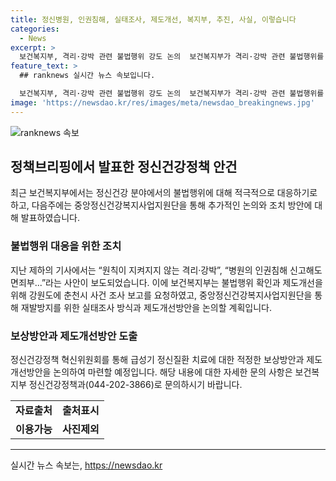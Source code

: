 ```yaml
---
title: 정신병원, 인권침해, 실태조사, 제도개선, 복지부, 추진, 사실, 이렇습니다
categories:
  - News
excerpt: >
  보건복지부, 격리·강박 관련 불법행위 강도 논의  보건복지부가 격리·강박 관련 불법행위를 확인하고 지자체에 지침 준수를 당부하며, 중앙정신건강복지사업지원단이 재발방지를 위한 조사 방식과 제도개선을 논의할 예정이다. 또한, 정신건강정책 혁신위원회를 통해 정신질환 치료에 대한 보상방안과 제도개선을 마련할 예정이다. (문의: 보건복지부 정신건강정책과) [자료출처=정책브리핑 www.korea.kr]
feature_text: >
  ## ranknews 실시간 뉴스 속보입니다.

  보건복지부, 격리·강박 관련 불법행위 강도 논의  보건복지부가 격리·강박 관련 불법행위를 확인하고 지자체에 지침 준수를 당부하며, 중앙정신건강복지사업지원단이 재발방지를 위한 조사 방식과 제도개선을 논의할 예정이다. 또한, 정신건강정책 혁신위원회를 통해 정신질환 치료에 대한 보상방안과 제도개선을 마련할 예정이다. (문의: 보건복지부 정신건강정책과) [자료출처=정책브리핑 www.korea.kr]
image: 'https://newsdao.kr/res/images/meta/newsdao_breakingnews.jpg'
---
```


<p><img src="https://newsdao.kr/res/images/meta/newsdao_breakingnews.jpg" alt="ranknews 속보" /></p>

<h2 data-ke-size="size26">정책브리핑에서 발표한 정신건강정책 안건</h2>

<p data-ke-size="size16">최근 보건복지부에서는 정신건강 분야에서의 불법행위에 대해 적극적으로 대응하기로 하고, 다음주에는 중앙정신건강복지사업지원단을 통해 추가적인 논의와 조치 방안에 대해 발표하였습니다.</p>

<h3>불법행위 대응을 위한 조치</h3>

<p data-ke-size="size16">지난 제하의 기사에서는 “원칙이 지켜지지 않는 격리·강박”, “병원의 인권침해 신고해도 면죄부...”라는 사안이 보도되었습니다. 이에 보건복지부는 불법행위 확인과 제도개선을 위해 강원도에 춘천시 사건 조사 보고를 요청하였고, 중앙정신건강복지사업지원단을 통해 재발방지를 위한 실태조사 방식과 제도개선방안을 논의할 계획입니다.</p>

<h3>보상방안과 제도개선방안 도출</h3>

<p data-ke-size="size16">정신건강정책 혁신위원회를 통해 급성기 정신질환 치료에 대한 적정한 보상방안과 제도개선방안을 논의하여 마련할 예정입니다. 해당 내용에 대한 자세한 문의 사항은 보건복지부 정신건강정책과(044-202-3866)로 문의하시기 바랍니다.</p>

<table>
    <tr>
        <td style="text-align: center; height: 17px;"><b>자료출처</b></td>
        <td style="text-align: center; height: 17px;"><b>출처표시</b></td>
    </tr>
    <tr>
        <td style="text-align: center; height: 17px;"><b>이용가능</b></td>
        <td style="text-align: center; height: 17px;"><b>사진제외</b></td>
    </tr>
</table>

<hr>
실시간 뉴스 속보는, <a href="https://newsdao.kr" rel="dofollow">https://newsdao.kr</a>


